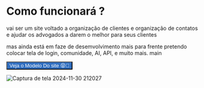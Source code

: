 <h1>Como funcionará ?</h1>
<p>vai ser um site voltado a organização de clientes e organização de contatos  e ajudar os advogados a darem o melhor para seus clientes

mas ainda está em faze de desemvolvimento mais para frente pretendo colocar tela de login, comunidade, AI, API, e muito mais.
main</p>

<button width="300px" heigth="300px" style="background-color: #306EBF; color: #fff; ">Veja o Modelo Do site 😝🚀</button>

![Captura de tela 2024-11-30 212027](https://github.com/user-attachments/assets/f46b57a9-b843-4723-8b90-a5767e44d587)
